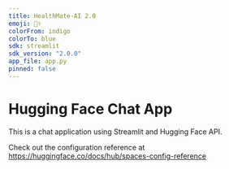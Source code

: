 ```yaml
---
title: HealthMate-AI 2.0
emoji: 👩‍⚕️
colorFrom: indigo
colorTo: blue
sdk: streamlit
sdk_version: "2.0.0"
app_file: app.py
pinned: false
---
```


# Hugging Face Chat App

This is a chat application using Streamlit and Hugging Face API.

Check out the configuration reference at https://huggingface.co/docs/hub/spaces-config-reference
